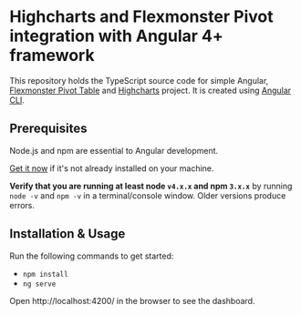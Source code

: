 # Highcharts and Flexmonster Pivot integration with Angular 4+ framework

This repository holds the TypeScript source code for simple Angular, [Flexmonster Pivot Table](https://www.flexmonster.com/?r=ang_git_hc) and [Highcharts](https://www.highcharts.com/) project. It is created using [Angular CLI](https://cli.angular.io/).

## Prerequisites

Node.js and npm are essential to Angular development.

<a href="https://docs.npmjs.com/getting-started/installing-node" target="_blank" title="Installing Node.js and updating npm">
Get it now</a> if it's not already installed on your machine.

**Verify that you are running at least node `v4.x.x` and npm `3.x.x`**
by running `node -v` and `npm -v` in a terminal/console window.
Older versions produce errors.

## Installation & Usage

Run the following commands to get started:

- `npm install`
- `ng serve`

Open http://localhost:4200/ in the browser to see the dashboard. 
